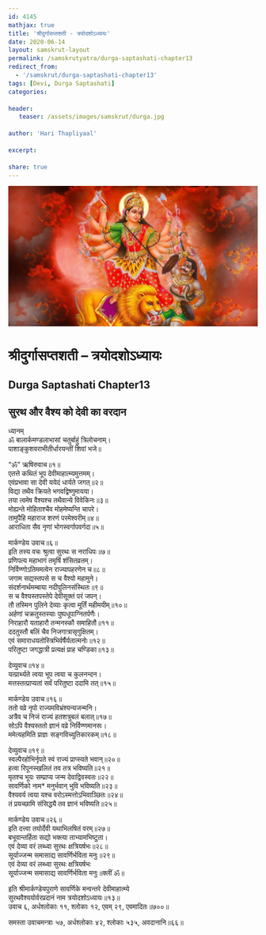 ```yaml
---    
id: 4145    
mathjax: true    
title: 'श्रीदुर्गासप्तशती - त्रयोदशोऽध्यायः'    
date: 2020-06-14    
layout: samskrut-layout 
permalink: /samskrutyatra/durga-saptashati-chapter13
redirect_from: 
  - '/samskrut/durga-saptashati-chapter13'
tags: [Devi, Durga Saptashati]    
categories:    
    
header:    
   teaser: /assets/images/samskrut/durga.jpg    
    
author: 'Hari Thapliyaal'    
    
excerpt:    
    
share: true    
---    
```

    
![](/assets/images/samskrut/durga.jpg)    
    
# श्रीदुर्गासप्तशती – त्रयोदशोऽध्यायः    
## Durga Saptashati Chapter13    
    
## सुरथ और वैश्य को देवी का वरदान    
    
ध्यानम्    
ॐ बालार्कमण्डलाभासां चतुर्बाहुं त्रिलोचनाम्।    
पाशाङ्‌कुशवराभीतीर्धारयन्तीं शिवां भजे॥    
    
“ॐ” ऋषिरुवाच॥१॥    
एतत्ते कथितं भूप देवीमाहात्म्यमुत्तमम्।    
एवंप्रभावा सा देवी ययेदं धार्यते जगत्॥२॥    
विद्या तथैव क्रियते भगवद्विष्णुमायया।    
तया त्वमेष वैश्‍यश्‍च तथैवान्ये विवेकिनः॥३॥    
मोह्यन्ते मोहिताश्‍चैव मोहमेष्यन्ति चापरे।    
तामुपैहि महाराज शरणं परमेश्‍वरीम्॥४॥    
आराधिता सैव नृणां भोगस्वर्गापवर्गदा॥५॥    
    
मार्कण्डेय उवाच॥६॥    
इति तस्य वचः श्रुत्वा सुरथः स नराधिपः॥७॥    
प्रणिपत्य महाभागं तमृषिं शंसितव्रतम्।    
निर्विण्णोऽतिममत्वेन राज्यापहरणेन च॥८॥    
जगाम सद्यस्तपसे स च वैश्यो महामुने।    
संदर्शनार्थमम्बाया नदीपुलिनसंस्थितः॥९॥    
स च वैश्यस्तपस्तेपे देवीसूक्तं परं जपन्।    
तौ तस्मिन पुलिने देव्याः कृत्वा मूर्तिं महीमयीम्॥१०॥    
अर्हणां चक्रतुस्तस्याः पुष्पधूपाग्नितर्पणैः।    
निराहारौ यताहारौ तन्मनस्कौ समाहितौ॥११॥    
ददतुस्तौ बलिं चैव निजगात्रासृगुक्षितम्।    
एवं समाराधयतोस्त्रिभिर्वर्षैर्यतात्मनोः॥१२॥    
परितुष्टा जगद्धात्री प्रत्यक्षं प्राह चण्डिका॥१३॥    
    
देव्युवाच॥१४॥    
यत्प्रार्थ्यते त्वया भूप त्वया च कुलनन्दन।    
मत्तस्तत्प्राप्यतां सर्वं परितुष्टा ददामि तत्॥१५॥    
    
मार्कण्डेय उवाच॥१६॥    
ततो वव्रे नृपो राज्यमविभ्रंश्‍यन्यजन्मनि।    
अत्रैव च निजं राज्यं हतशत्रुबलं बलात्॥१७॥    
सोऽपि वैश्‍यस्ततो ज्ञानं वव्रे निर्विण्णमानसः।    
ममेत्यहमिति प्राज्ञः सङ्‌गविच्युतिकारकम्॥१८॥    
    
देव्युवाच॥१९॥    
स्वल्पैरहोभिर्नृपते स्वं राज्यं प्राप्स्यते भवान्॥२०॥    
हत्वा रिपूनस्खलितं तव तत्र भविष्यति॥२१॥    
मृतश्‍च भूयः सम्प्राप्य जन्म देवाद्विवस्वतः॥२२॥    
सावर्णिको नाम* मनुर्भवान् भुवि भविष्यति॥२३॥    
वैश्‍यवर्य त्वया यश्‍च वरोऽस्मत्तोऽभिवाञ्छितः॥२४॥    
तं प्रयच्छामि संसिद्ध्यै तव ज्ञानं भविष्यति॥२५॥    
    
मार्कण्डेय उवाच॥२६॥    
इति दत्त्वा तयोर्देवी यथाभिलषितं वरम्॥२७॥    
बभूवान्तर्हिता सद्यो भक्त्या ताभ्यामभिष्टुता।    
एवं देव्या वरं लब्ध्वा सुरथः क्षत्रियर्षभः॥२८॥    
सूर्याज्जन्म समासाद्य सावर्णिर्भविता मनुः॥२९॥    
एवं देव्या वरं लब्ध्वा सुरथः क्षत्रियर्षभः    
सूर्याज्जन्म समासाद्य सावर्णिर्भविता मनुः॥क्लीं ॐ॥    
    
इति श्रीमार्कण्डेयपुराणे सावर्णिके मन्वन्तरे देवीमाहात्म्ये    
सुरथवैश्ययोर्वरप्रदानं नाम त्रयोदशोऽध्यायः॥१३॥    
उवाच ६, अर्धश्‍लोकाः ११, श्‍लोकाः १२, एवम् २९, एवमादितः॥७००॥    
    
समस्ता उवाचमन्त्राः ५७, अर्धश्‍लोकाः ४२, श्‍लोकाः ५३५, अवदानानि॥६६॥    
    
